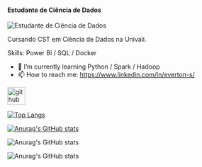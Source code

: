 #### Estudante de Ciência de Dados
![Estudante de Ciência de Dados](https://abracd.org/wp-content/uploads/2020/07/banner_data_science1.png)

Cursando CST em Ciência de Dados na Univali.

Skills: Power Bi / SQL / Docker

- 🌱 I’m currently learning Python / Spark / Hadoop 
- 📫 How to reach me: https://www.linkedin.com/in/everton-s/ 


[<img src='https://cdn.jsdelivr.net/npm/simple-icons@3.0.1/icons/github.svg' alt='github' height='40'>](https://github.com/EvertonSouza12)  

[![Top Langs](https://github-readme-stats.vercel.app/api/top-langs/?username=EvertonSouza12)](https://github.com/anuraghazra/github-readme-stats)

[![Anurag's GitHub stats](https://github-readme-stats.vercel.app/api?username=EvertonSouza12)](https://github.com/anuraghazra/github-readme-stats)

![Anurag's GitHub stats](https://github-readme-stats.vercel.app/api?username=EvertonSouza12&show_icons=true)

![Anurag's GitHub stats](https://github-readme-stats.vercel.app/api?username=EvertonSouza&show_icons=true&theme=synthwave)
